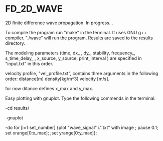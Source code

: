 # FD_2D_WAVE
2D finite difference wave propagation. In progress...

To compile the program run "make" in the terminal. It uses GNU g++ compiler. 
"./wave" will run the program. Results are saved to the results directory. 

The modeling parameters (time, dx_ , dy_, stability, frequency_, s_time_delay_ ,  x_source, y_source, print_interval ) are specified in "input.txt" in this order.

velocity profile, "vel_profile.txt", contains three arguments in the following order: distance[m]	density[kg/m^3]		velocity [m/s].	

for now ditance defines x_max and y_max.  

Easy plotting with gnuplot. Type the following commends in the terminal:

-cd results/	

-gnuplot		

-do for [i=1:set_number] {plot  "wave_signal".i.".txt" with image ; pause 0.1; set xrange[0:x_max]; ;set yrange[0:y_max]};

